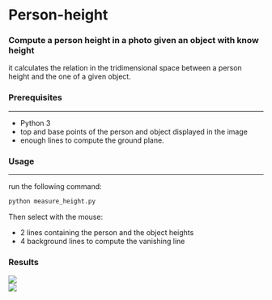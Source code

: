 # Person-height
### Compute a person height in a photo given an object with know height

it calculates the relation in the tridimensional space between a person height and the one of a given object.

### Prerequisites
---

* Python 3
* top and base points of the person and object displayed in the image 
* enough lines to compute the ground plane. 
 

### Usage
---

run the following command:

```html
python measure_height.py
```

Then select with the mouse:

* 2 lines containing the person and the object heights 
* 4 background lines to compute the vanishing line

### Results

![](test.png)    
![](result.png)

